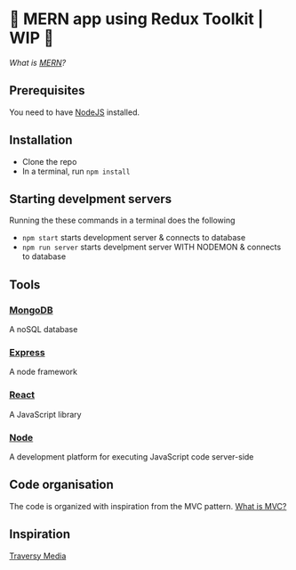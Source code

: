 # 🌿 MERN app using Redux Toolkit | WIP 🚧

_What is [MERN](https://www.educative.io/edpresso/what-is-mern-stack)?_

## Prerequisites

You need to have [NodeJS](https://nodejs.org/en/) installed.

## Installation

- Clone the repo
- In a terminal, run `npm install`

## Starting develpment servers

Running the these commands in a terminal does the following

- `npm start` starts development server & connects to database
- `npm run server` starts develpment server WITH NODEMON & connects to database

## Tools

### [MongoDB](https://mongodb.com/)

A noSQL database

### [Express](https://expressjs.com/)

A node framework

### [React](https://reactjs.org/)

A JavaScript library

### [Node](https://nodejs.org/)

A development platform for executing JavaScript code server-side

## Code organisation

The code is organized with inspiration from the MVC pattern. [What is MVC?](https://www.youtube.com/watch?v=DUg2SWWK18I&ab_channel=WebDevSimplified)

## Inspiration

[Traversy Media](https://www.traversymedia.com/)
